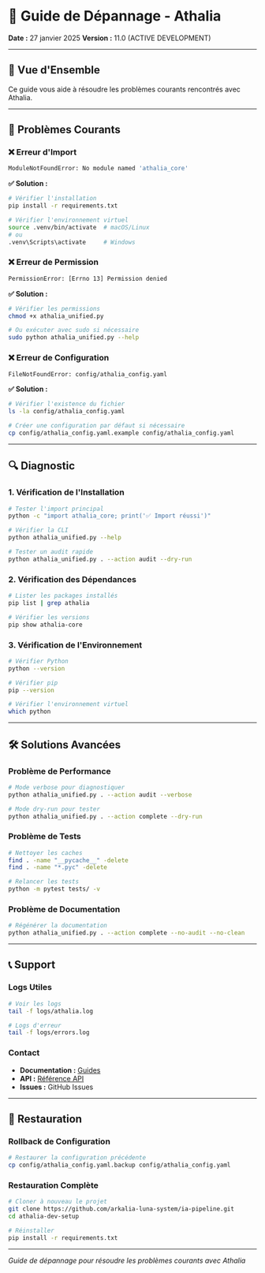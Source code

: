 # 🔧 Guide de Dépannage - Athalia

**Date :** 27 janvier 2025
**Version :** 11.0 (ACTIVE DEVELOPMENT)

---

## 🎯 **Vue d'Ensemble**

Ce guide vous aide à résoudre les problèmes courants rencontrés avec Athalia.

---

## 🚨 **Problèmes Courants**

### **❌ Erreur d'Import**
```bash
ModuleNotFoundError: No module named 'athalia_core'
```

**✅ Solution :**
```bash
# Vérifier l'installation
pip install -r requirements.txt

# Vérifier l'environnement virtuel
source .venv/bin/activate  # macOS/Linux
# ou
.venv\Scripts\activate     # Windows
```

### **❌ Erreur de Permission**
```bash
PermissionError: [Errno 13] Permission denied
```

**✅ Solution :**
```bash
# Vérifier les permissions
chmod +x athalia_unified.py

# Ou exécuter avec sudo si nécessaire
sudo python athalia_unified.py --help
```

### **❌ Erreur de Configuration**
```bash
FileNotFoundError: config/athalia_config.yaml
```

**✅ Solution :**
```bash
# Vérifier l'existence du fichier
ls -la config/athalia_config.yaml

# Créer une configuration par défaut si nécessaire
cp config/athalia_config.yaml.example config/athalia_config.yaml
```

---

## 🔍 **Diagnostic**

### **1. Vérification de l'Installation**
```bash
# Tester l'import principal
python -c "import athalia_core; print('✅ Import réussi')"

# Vérifier la CLI
python athalia_unified.py --help

# Tester un audit rapide
python athalia_unified.py . --action audit --dry-run
```

### **2. Vérification des Dépendances**
```bash
# Lister les packages installés
pip list | grep athalia

# Vérifier les versions
pip show athalia-core
```

### **3. Vérification de l'Environnement**
```bash
# Vérifier Python
python --version

# Vérifier pip
pip --version

# Vérifier l'environnement virtuel
which python
```

---

## 🛠️ **Solutions Avancées**

### **Problème de Performance**
```bash
# Mode verbose pour diagnostiquer
python athalia_unified.py . --action audit --verbose

# Mode dry-run pour tester
python athalia_unified.py . --action complete --dry-run
```

### **Problème de Tests**
```bash
# Nettoyer les caches
find . -name "__pycache__" -delete
find . -name "*.pyc" -delete

# Relancer les tests
python -m pytest tests/ -v
```

### **Problème de Documentation**
```bash
# Régénérer la documentation
python athalia_unified.py . --action complete --no-audit --no-clean
```

---

## 📞 **Support**

### **Logs Utiles**
```bash
# Voir les logs
tail -f logs/athalia.log

# Logs d'erreur
tail -f logs/errors.log
```

### **Contact**
- **Documentation :** [Guides](../GUIDES/)
- **API :** [Référence API](../API/)
- **Issues :** GitHub Issues

---

## 🔄 **Restauration**

### **Rollback de Configuration**
```bash
# Restaurer la configuration précédente
cp config/athalia_config.yaml.backup config/athalia_config.yaml
```

### **Restauration Complète**
```bash
# Cloner à nouveau le projet
git clone https://github.com/arkalia-luna-system/ia-pipeline.git
cd athalia-dev-setup

# Réinstaller
pip install -r requirements.txt
```

---

*Guide de dépannage pour résoudre les problèmes courants avec Athalia*
